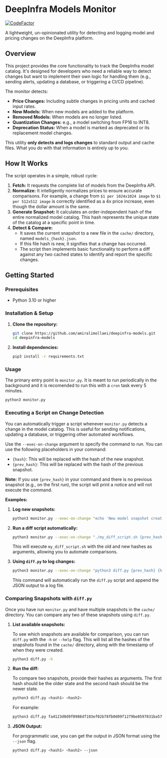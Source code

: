 # DeepInfra Models Monitor

[![CodeFactor](https://www.codefactor.io/repository/github/amiralimollaei/deepinfra-models-monitor/badge)](https://www.codefactor.io/repository/github/amiralimollaei/deepinfra-models-monitor)

A lightweight, un-opinionated utility for detecting and logging model and pricing changes on the DeepInfra platform.

## Overview

This project provides the core functionality to track the DeepInfra model catalog. It's designed for developers who need a reliable way to detect changes but want to implement their own logic for handling them (e.g., sending alerts, updating a database, or triggering a CI/CD pipeline).

The monitor detects:

- **Price Changes:** Including subtle changes in pricing units and cached input rates.
- **New Models:** When new models are added to the platform.
- **Removed Models:** When models are no longer listed.
- **Quantization Changes:** e.g., a model switching from FP16 to INT8.
- **Deprecation Status:** When a model is marked as deprecated or its replacement model changes.

This utility **only detects and logs changes** to standard output and cache files. What you do with that information is entirely up to you.

## How It Works

The script operates in a simple, robust cycle:

1. **Fetch:** It requests the complete list of models from the DeepInfra API.
2. **Normalize:** It intelligently normalizes prices to ensure accurate comparisons. For example, a change from `$1 per 1024x1024 image` to `$1 per 512x512 image` is correctly identified as a 4x price increase, even though the dollar amount is the same.
3. **Generate Snapshot:** It calculates an order-independent hash of the entire normalized model catalog. This hash represents the unique state of the catalog at a specific point in time.
4. **Detect & Compare:**
    - It saves the current snapshot to a new file in the `cache/` directory, named `models_{hash}.json`.
    - If this file hash is new, it signifies that a change has occurred.
    - The script then implements basic functionality to perform a diff against any two cached states to identify and report the specific changes.

## Getting Started

### Prerequisites

- Python 3.10 or higher

### Installation & Setup

1. **Clone the repository:**

    ```bash
    git clone https://github.com/amiralimollaei/deepinfra-models.git
    cd deepinfra-models
    ```

2. **Install dependencies:**

    ```bash
    pip3 install -r requirements.txt
    ```

### Usage

The primary entry point is `monitor.py`.
It is meant to run periodically in the background and it is recomended to run this with a `cron` task every 5 minutes.

```bash
python3 monitor.py
```

### Executing a Script on Change Detection

You can automatically trigger a script whenever `monitor.py` detects a change in the model catalog. This is useful for sending notifications, updating a database, or triggering other automated workflows.

Use the `--exec-on-change` argument to specify the command to run. You can use the following placeholders in your command:
- `{hash}`: This will be replaced with the hash of the new snapshot.
- `{prev_hash}`: This will be replaced with the hash of the previous snapshot.

**Note:** If you use `{prev_hash}` in your command and there is no previous snapshot (e.g., on the first run), the script will print a notice and will not execute the command.

**Examples:**

1.  **Log new snapshots:**

    ```bash
    python3 monitor.py --exec-on-change "echo 'New model snapshot created: {hash}' >> changes.log"
    ```

2.  **Run a diff script automatically:**

    ```bash
    python3 monitor.py --exec-on-change "./my_diff_script.sh {prev_hash} {hash}"
    ```
    This will execute `my_diff_script.sh` with the old and new hashes as arguments, allowing you to automate comparisons.

3.  **Using `diff.py` to log changes:**
    ```bash
    python3 monitor.py --exec-on-change "python3 diff.py {prev_hash} {hash} --json >> changes.jsonl"
    ```
    This command will automatically run the `diff.py` script and append the JSON output to a log file.

### Comparing Snapshots with `diff.py`

Once you have run `monitor.py` and have multiple snapshots in the `cache/` directory. You can compare any two of these snapshots using `diff.py`.

1. **List available snapshots:**

   To see which snapshots are available for comparison, you can run `diff.py` with the `-h` or `--help` flag. This will list all the hashes of the snapshots found in the `cache/` directory, along with the timestamp of when they were created.

   ```bash
   python3 diff.py -h
   ```

2. **Run the diff:**

   To compare two snapshots, provide their hashes as arguments. The first hash should be the older state and the second hash should be the newer state.

   ```bash
   python3 diff.py <hash1> <hash2>
   ```

   For example:

   ```bash
   python3 diff.py fa4123d0d9f0988df103ef02b78fb0d09f1279be8597831ba5787828d55bc14a 5e8f3c7f9b8d2e1a4c6b8a0d9e8f7c6a5b4d3e2f1a0c9b8d7e6f5a4b3c2d1e0f
   ```

3. **JSON Output:**

   For programmatic use, you can get the output in JSON format using the `--json` flag.

   ```bash
   python3 diff.py <hash1> <hash2> --json
   ```
